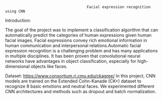                                          Facial expression recognition using CNN

Introduction:

The goal of the project was to implement a classification algorithm that can automatically predict the categories of human expressions given human facial images. Facial expressions convey rich emotional information in human communication and interpersonal relations.Automatic facial expression recognition is a challenging problem and has many applications in multiple disciplines.
It has been proven that convolutional neural networks have advantages in object classification, especially for high-dimensional objects like faces.

Dataset: https://www.consortium.ri.cmu.edu/ckagree/
In this project, CNN models are trained on the Extended Cohn-Kanade (CK+) dataset to recognize 8 basic
emotions and neutral faces. We experimented different CNN architectures and methods such as dropout and batch normalization.
